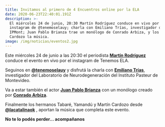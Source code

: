 ```yaml
---
title: Invitamos al primero de 4 Encuentros online por la ELA
date: 2020-06-23T22:40:01.191Z
description: >-
  El miércoles 24 de junio, 20:30 Martín Rodríguez conduce en vivo por el
  instagram de @tenemoselauy; charla con Emiliano Trías, investigador del
  IPMont; Juan Pablo Brianza trae un monólogo de Conrado Arbiza, y los hermanos
  Cardozo la música. 
image: /img/noticias/eventos2.jpg
---
```

Este miércoles 24 de junio a las 20:30 el periodista [**Martín Rodríguez**](https://twitter.com/Tinchorgz) conduce el evento en vivo por el instagram de Tenemos ELA.

Seguinos en [**@tenemoselauy**](https://www.instagram.com/tenemosela.uy/?hl=en) y disfrutá la charla con [**Emiliano Trías**](https://twitter.com/TriasEmi), investigador del Laboratorio de Neurodegeneración del Instituto Pasteur de Montevideo. 

Va a estar también el actor [**Juan Pablo Brianza**](https://twitter.com/JuanBrianza) con un monólogo creado por [**Conrado Arbiza**](https://www.facebook.com/conrado.arbizazabaleta). 

Finalmente los hermanos Tabaré, Yamandú y Martín Cardozo desde [**@lacatalinaok**](https://www.instagram.com/lacatalinaok/?hl=en) , aportan la música que completa este evento.

**No te lo podés perder... acompañanos**
